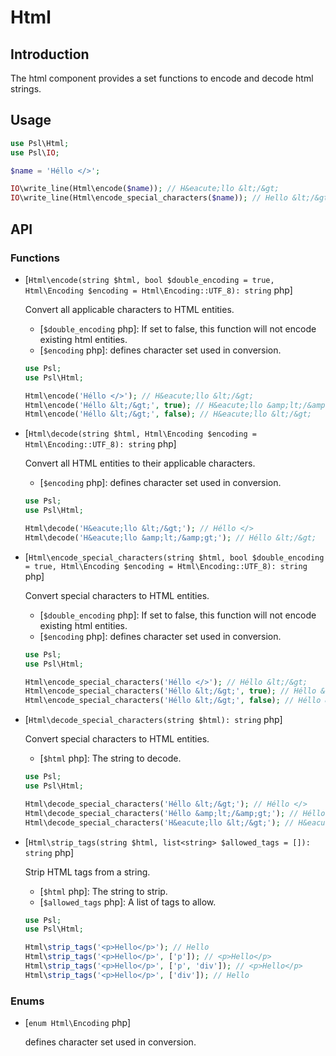 # Html

## Introduction

The html component provides a set functions to encode and decode html strings.

## Usage

```php
use Psl\Html;
use Psl\IO;

$name = 'Héllo </>';

IO\write_line(Html\encode($name)); // H&eacute;llo &lt;/&gt;
IO\write_line(Html\encode_special_characters($name)); // Hello &lt;/&gt;
```

## API

### Functions

<div class="api-functions">

* [`Html\encode(string $html, bool $double_encoding = true, Html\Encoding $encoding = Html\Encoding::UTF_8): string` php]

  Convert all applicable characters to HTML entities.

  * [`$double_encoding` php]: If set to false, this function will not encode existing html entities.
  * [`$encoding` php]: defines character set used in conversion.

  ```php
  use Psl;
  use Psl\Html;

  Html\encode('Héllo </>'); // H&eacute;llo &lt;/&gt;
  Html\encode('Héllo &lt;/&gt;', true); // H&eacute;llo &amp;lt;/&amp;gt;
  Html\encode('Héllo &lt;/&gt;', false); // H&eacute;llo &lt;/&gt;
  ```

* [`Html\decode(string $html, Html\Encoding $encoding = Html\Encoding::UTF_8): string` php]

  Convert all HTML entities to their applicable characters.

  * [`$encoding` php]: defines character set used in conversion.

  ```php
  use Psl;
  use Psl\Html;

  Html\decode('H&eacute;llo &lt;/&gt;'); // Héllo </>
  Html\decode('H&eacute;llo &amp;lt;/&amp;gt;'); // Héllo &lt;/&gt;
  ```

* [`Html\encode_special_characters(string $html, bool $double_encoding = true, Html\Encoding $encoding = Html\Encoding::UTF_8): string` php]

  Convert special characters to HTML entities.

  * [`$double_encoding` php]: If set to false, this function will not encode existing html entities.
  * [`$encoding` php]: defines character set used in conversion.

  ```php
  use Psl;
  use Psl\Html;

  Html\encode_special_characters('Héllo </>'); // Héllo &lt;/&gt;
  Html\encode_special_characters('Héllo &lt;/&gt;', true); // Héllo &amp;lt;/&amp;gt;
  Html\encode_special_characters('Héllo &lt;/&gt;', false); // Héllo &lt;/&gt;
  ```

* [`Html\decode_special_characters(string $html): string` php]

  Convert special characters to HTML entities.

  * [`$html` php]: The string to decode.

  ```php
  use Psl;
  use Psl\Html;

  Html\decode_special_characters('Héllo &lt;/&gt;'); // Héllo </>
  Html\decode_special_characters('Héllo &amp;lt;/&amp;gt;'); // Héllo &lt;/&gt;
  Html\decode_special_characters('H&eacute;llo &lt;/&gt;'); // H&eacute;llo </>
  ```

* [`Html\strip_tags(string $html, list<string> $allowed_tags = []): string` php]

  Strip HTML tags from a string.

  * [`$html` php]: The string to strip.
  * [`$allowed_tags` php]: A list of tags to allow.

  ```php
  use Psl;
  use Psl\Html;

  Html\strip_tags('<p>Hello</p>'); // Hello
  Html\strip_tags('<p>Hello</p>', ['p']); // <p>Hello</p>
  Html\strip_tags('<p>Hello</p>', ['p', 'div']); // <p>Hello</p>
  Html\strip_tags('<p>Hello</p>', ['div']); // Hello
  ```

</div>

### Enums

<div class="api-enums">

  * [`enum Html\Encoding` php]

    defines character set used in conversion.

</div>